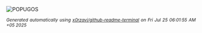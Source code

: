 <div align="justify">
<picture>
    <source media="(prefers-color-scheme: dark)" srcset="https://i.ibb.co/HL0wsXzD/output-gif.gif">
    <source media="(prefers-color-scheme: light)" srcset="https://i.ibb.co/HL0wsXzD/output-gif.gif">
    <img alt="POPUGOS" src="https://i.ibb.co/HL0wsXzD/output-gif.gif">
</picture>

<sub><i>Generated automatically using [x0rzavi/github-readme-terminal](https://github.com/x0rzavi/github-readme-terminal) on Fri Jul 25 06:01:55 AM +05 2025</i></sub>
</div>